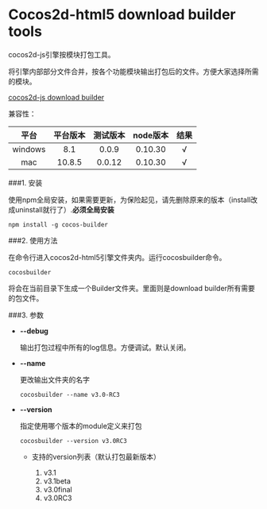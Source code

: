 Cocos2d-html5 download builder tools
==================

cocos2d-js引擎按模块打包工具。

将引擎内部部分文件合并，按各个功能模块输出打包后的文件。方便大家选择所需的模块。

[cocos2d-js download builder](http://cocos2d-x.org/filecenter/jsbuilder/)

兼容性：

|平台|平台版本|测试版本|node版本|结果|
|:----:|:--------:|:--------:|:----------:|:---:|
|windows|8.1|0.0.9|0.10.30|√|
|mac|10.8.5|0.0.12|0.10.30|√|

###1. 安装

使用npm全局安装，如果需要更新，为保险起见，请先删除原来的版本（install改成uninstall就行了）.**必须全局安装**

```
npm install -g cocos-builder
```

###2. 使用方法

在命令行进入cocos2d-html5引擎文件夹内。运行cocosbuilder命令。

```
cocosbuilder
```

将会在当前目录下生成一个Builder文件夹。里面则是download builder所有需要的包文件。

###3. 参数

- **--debug**

    输出打包过程中所有的log信息。方便调试。默认关闭。
    
- **--name**

    更改输出文件夹的名字
    
    ```
    cocosbuilder --name v3.0-RC3
    ```
    
- **--version**

    指定使用哪个版本的module定义来打包
    
    ```
    cocosbuilder --version v3.0RC3
    ```
    
    - 支持的version列表（默认打包最新版本）
    
        1. v3.1
        2. v3.1beta
        3. v3.0final
        4. v3.0RC3
